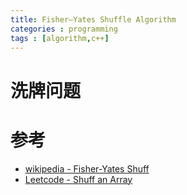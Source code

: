 ```yaml
---
title: Fisher–Yates Shuffle Algorithm
categories : programming
tags : [algorithm,c++]
---
```


# 洗牌问题

# 参考 

* [wikipedia - Fisher-Yates Shuff](https://en.wikipedia.org/wiki/Fisher%E2%80%93Yates_shuffle)
* [Leetcode - Shuff an Array](https://leetcode.com/problems/shuffle-an-array/)
